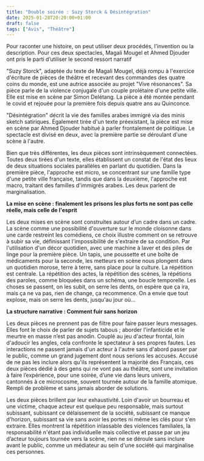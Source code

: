 ```yaml
---
title: "Double soirée : Suzy Storck & Désintégration"
date: 2025-01-28T20:20:00+01:00
draft: false
tags: ["Avis", "Théâtre"]
---
```


Pour raconter une histoire, on peut utiliser deux procédés, l'invention ou la description. Pour ces deux spectacles, Magali Mougel et Ahmed Djouder ont pris le parti d’utiliser le second ressort narratif

"Suzy Storck", adaptée du texte de Magali Mougel, déjà rompu à l'exercice d'écriture de pièces de théâtre et recevant des commandes des quatre coins du monde, est une autrice associée au projet "Vive résonances". Sa pièce parle de la violence conjugale d'un couple prolétaire d'une petite ville. Elle est mise en scène par Simon Delétang. La pièce a été montée pendant le covid et rejouée pour la première fois depuis quatre ans au Quinconce.

"Désintégration" décrit la vie des familles arabes immigré via des minis sketch satiriques. Également tirée d'un texte préexistant, la pièce est mise en scène par Ahmed Djouder habitué à parler frontalement de politique. Le spectacle est divisé en deux, avec la première partie se déroulant d'une scène à l'autre.

Bien que très différentes, les deux pièces sont intrinsèquement connectées. Toutes deux tirées d'un texte, elles établissent un constat de l'état des lieux de deux situations sociales parallèles en parlant du quotidien. Dans la première pièce, l'approche est micro, se concentrant sur une famille type d'une petite ville française, tandis que dans la deuxième, l'approche est macro, traitant des familles d'immigrés arabes. Les deux parlent de marginalisation.

**La mise en scène  : finalement les prisons les plus forts ne sont pas celle réelle, mais celle de l'esprit**

Les deux mises en scène sont construites autour d’un cadre dans un cadre. La scène comme une possibilité d'ouverture sur le monde cloisonne dans une carde restreint les comédiens, ce choix illustre comment on se retrouve à subir sa vie, définissant l'impossibilité de s'extraire de sa condition. Par l'utilisation d'un décor quotidien, avec une machine à laver et des piles de linge pour la première pièce. Un tapis, une poussette et une boîte de médicaments pour la seconde, les metteurs en scène nous plongent dans un quotidien morose, terre à terre, sans place pour la culture. La répétition est centrale. La répétition des actes, la répétition des scènes, la répétions des paroles, comme bloquées dans un schéma, une boucle temporelle. Les choses se passent, on les subit, on serre les dents, on espère que ça ira, mais ça ne va pas, rien de change, ça recommence. On a envie que tout explose, mais on serre les dents, jusqu'au jour où…

**La structure narrative : Comment fuir sans horizon**

Les deux pièces ne prennent pas de filtre pour faire passer leurs messages. Elles font le choix de parler de sujets tabous ; aborder l'infanticide et le meurtre en masse n’est pas anodin. Couplé au jeu d'acteur frontal, loin d'adoucir les angles, cela confronte le spectateur à ses propres fautes. Les interactions ne passent jamais d'un acteur à l'autre sans d'abord passer par le public, comme un grand jugement dont nous serions les accusés. Accusé de ne pas les inclure alors qu'ils représentent la majorité des Français, ces deux pièces dédié à des gens qui ne vont pas au théâtre, sont une invitation à faire l’expérience, pour une soirée, d’une vie dans leurs univers, cantonnés à ce microcosme, souvent tournée autour de la famille atomique. Rempli de problème et sans jamais aborder de solutions.

Les deux pièces brillent par leur exhaustivité. Loin d'avoir un bourreau et une victime, chaque acteur est quelque peu responsable, mais surtout subissant, subissant ce délaissement de la société, subissant ce manque d'horizon, subissant sa vie sans avoir les portes ni même les clés pour s'en extraire. Elles montrent la répétition inlassable des violences familiales, la responsabilité n'étant pas individuelle mais collective et passe par un jeu d’acteur toujours tournée vers la scène, rien ne se déroule sans inclure avant le public, comme un médiateur au sein d'une société qui marginalise ces personnes.